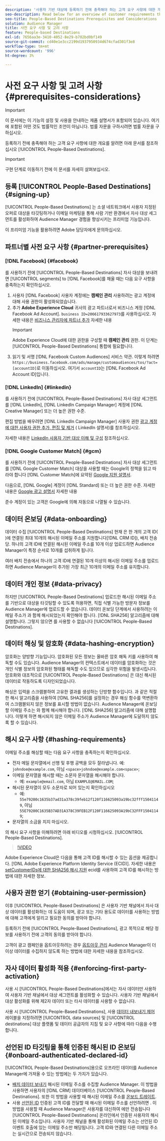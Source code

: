```yaml
---
description: '사용자 기반 대상에 등록하기 전에 충족해야 하는 고객 요구 사항에 대한 개요를 알려면 아래 문서를 참조하십시오.  '
seo-description: Read below for an overview of customer requirements that you need to meet before signing up for People-Based Destinations.
seo-title: People-Based Destinations Prerequisites and Considerations
solution: Audience Manager
title: 사전 요구 사항 및 고려 사항
feature: People-based Destinations
exl-id: 7656aa3e-3410-4052-8e29-b702bd0bf149
source-git-commit: cd40e1e3cc2199d1937950934d674cfad301f3e8
workflow-type: tm+mt
source-wordcount: '996'
ht-degree: 3%

---
```


# 사전 요구 사항 및 고려 사항 {#prerequisites-considerations}

>[!IMPORTANT]
>이 문서에는 이 기능의 설정 및 사용을 안내하는 제품 설명서가 포함되어 있습니다. 여기에 포함된 어떤 것도 법률적인 조언이 아닙니다. 법률 자문을 구하시려면 법률 자문을 구하십시오.

등록하기 전에 충족해야 하는 고객 요구 사항에 대한 개요를 알려면 아래 문서를 참조하십시오 [!UICONTROL People-Based Destinations].

>[!IMPORTANT]
> 구현 단계로 이동하기 전에 이 문서를 자세히 살펴보십시오.

## 등록 [!UICONTROL People-Based Destinations] {#signing-up}

[!UICONTROL People-Based Destinations] 는 소셜 네트워크에서 사용자 지정된 오퍼로 대상을 타깃팅하거나 이메일 마케팅을 통해 사람 기반 환경에서 자사 대상 세그먼트를 활성화하여 Audience Manager 경험을 향상시키는 프리미엄 기능입니다.

이 프리미엄 기능을 활용하려면 Adobe 담당자에게 문의하십시오.

## 파트너별 사전 요구 사항 {#partner-prerequisites}

### [!DNL Facebook] {#facebook}

를 사용하기 전에 [!UICONTROL People-Based Destinations] 자사 대상을 보내려면 [!UICONTROL segments] to [!DNL Facebook]를 채울 때는 다음 요구 사항을 충족하는지 확인하십시오.

1. 사용자 [!DNL Facebook] 사용자 계정에는 **캠페인 관리** 사용하려는 광고 계정에 대해 사용 권한이 활성화되었습니다.
2. 추가 **Adobe Experience Cloud** 귀사의 광고 파트너로서 비즈니스 계정 [!DNL Facebook Ad Account]. `business ID=206617933627973`를 사용하십시오. 자세한 내용은 [비즈니스 관리자에 파트너 추가](https://www.facebook.com/business/help/1717412048538897) 자세한 내용
   >[!IMPORTANT]
   > Adobe Experience Cloud에 대한 권한을 구성할 때 **캠페인 관리** 권한. 이 단계는 [!UICONTROL People-Based Destinations] 통합에 필요합니다.
3. 읽기 및 서명 [!DNL Facebook Custom Audiences] 서비스 약관. 이렇게 하려면 `https://business.facebook.com/ads/manage/customaudiences/tos/?act=[accountID]`로 이동하십시오. 여기서 `accountID`는 [!DNL Facebook Ad Account ID]입니다.

### [!DNL LinkedIn] {#linkedin}

를 사용하기 전에 [!UICONTROL People-Based Destinations] 자사 대상 세그먼트를 [!DNL LinkedIn], [!DNL LinkedIn Campaign Manager] 계정에 [!DNL Creative Manager] 또는 더 높은 권한 수준.

편집 방법을 배우려면 [!DNL LinkedIn Campaign Manager] 사용자 권한 [광고 계정에 대한 사용자 권한 추가, 편집 및 제거](https://www.linkedin.com/help/lms/answer/5753) ( LinkedIn 설명서)를 참조하십시오.

자세한 내용은 [LinkedIn 사용자 기반 대상 이해 및 구성](https://experienceleague.adobe.com/docs/audience-manager-learn/tutorials/data-activation/people-based-destinations/understanding-and-configuring-the-linkedin-pbd.html) 참조하십시오.

### [!DNL Google Customer Match] {#gcm}

를 사용하기 전에 [!UICONTROL People-Based Destinations] 자사 대상 세그먼트를 [!DNL Google Customer Match] 대상을 사용할 때는 Google의 정책을 읽고 따라야 합니다 [!DNL Customer Match]에 요약된 [Google 지원 설명서](https://support.google.com/google-ads/answer/6299717).

다음으로, [!DNL Google] 계정이 [!DNL Standard] 또는 더 높은 권한 수준. 자세한 내용은 [Google 광고 설명서](https://support.google.com/google-ads/answer/9978556?visit_id=637611563637058259-4176462731&amp;rd=1) 자세한 내용

준수 계정이 있는 고객은 Google에 의해 자동으로 나열될 수 있습니다.

## 데이터 온보딩 {#data-onboarding}

데이터 수집 [!UICONTROL People-Based Destinations] 현재 은 한 개의 고객 ID( )에 연결된 최대 10개의 해시된 이메일 주소를 지원합니다[!DNL CRM ID]), 배치 전송당. 하나의 고객 ID에 연결된 해시된 이메일 주소를 10개 이상 업로드하면 Audience Manager이 특정 순서로 10개를 섭취하게 됩니다.

여러 배치 전송에서 하나의 고객 ID에 연결된 10개 이상의 해시된 이메일 주소를 업로드하면 Audience Manager이 추가된 가장 최근 10개의 이메일 주소를 유지합니다.

## 데이터 개인 정보 {#data-privacy}

하지만 [!UICONTROL People-Based Destinations] 업로드한 해시된 이메일 주소를 기반으로 대상을 타깃팅할 수 있도록 허용하면, 직접 식별 가능한 방문자 정보를 Audience Manager에 업로드할 수 없습니다. 데이터 온보딩 단계에서 사용하려는 이메일 주소가 과 함께 해시되었는지 확인해야 합니다. [!DNL SHA256] 알고리즘에 대해 설명합니다. 그렇지 않으면 를 사용할 수 없습니다 [!UICONTROL People-Based Destinations].

## 데이터 해싱 및 암호화 {#data-hashing-encryption}

암호화는 양방향 기능입니다. 암호화된 모든 정보는 올바른 암호 해독 키를 사용하여 해독할 수도 있습니다. Audience Manager의 컨텍스트에서 데이터를 암호화하는 것은 개인 식별 정보의 암호화된 형태를 해독할 수도 있으므로 심각한 위험을 발생시킵니다. 암호화와 대조적으로 [!UICONTROL People-Based Destinations] 은 대신 해시된 데이터로 작동하도록 디자인되었습니다.

해싱은 입력을 스크램블하여 고유한 결과를 생성하는 단방향 함수입니다. 과 같은 적절한 해시 알고리즘을 사용하여 [!DNL SHA256]를 설정하는 경우 해싱 함수를 역변환하여 스크램블되지 않은 정보를 표시할 방법이 없습니다. Audience Manager에 온보딩할 이메일 주소는 와 함께 해시해야 합니다. [!DNL SHA256] 알고리즘에 대해 설명합니다. 이렇게 하면 해시되지 않은 이메일 주소가 Audience Manager에 도달하지 않도록 할 수 있습니다.

## 해시 요구 사항 {#hashing-requirements}

이메일 주소를 해싱할 때는 다음 요구 사항을 충족하는지 확인하십시오.

* 전자 메일 문자열에서 선행 및 후행 공백을 모두 잘라냅니다. 예: `johndoe@example.com`, 아님 `<space>johndoe@example.com<space>`;
* 이메일 문자열을 해시할 때는 소문자 문자열을 해시해야 합니다.
   * 예: `example@email.com`, 아님 `EXAMPLE@EMAIL.COM`;
* 해시된 문자열이 모두 소문자로 되어 있는지 확인하십시오
   * 예: `55e79200c1635b37ad31a378c39feb12f120f116625093a19bc32fff15041149`, 아님 `55E79200C1635B37AD31A378C39FEB12F120F116625093A19bC32FFF15041149`;
* 문자열의 소금을 치지 마십시오.

의 해시 요구 사항을 이해하려면 아래 비디오를 시청하십시오. [!UICONTROL People-Based Destinations].

>[!VIDEO](https://video.tv.adobe.com/v/29003/)

Adobe Experience Cloud은 다음을 통해 고객 ID를 해시할 수 있는 옵션을 제공합니다. [!DNL Adobe Experience Platform Identity Service (ECID)]. 자세한 내용은 [setCustomerIDs에 대한 SHA256 해시 지원](https://experienceleague.adobe.com/docs/id-service/using/reference/hashing-support.html) ecid를 사용하여 고객 ID를 해시하는 방법에 대한 자세한 정보.

## 사용자 권한 얻기 {#obtaining-user-permission}

이후 [!UICONTROL People-Based Destinations] 은 사용자 기반 채널에서 자사 대상 데이터를 활성화하는 데 도움이 되며, 광고 또는 기타 용도로 데이터를 사용하는 방법에 대해 고객에게 알리고 필요한 동의를 받아야 합니다.

등록하기 전에 [!UICONTROL People-Based Destinations], 광고 목적으로 해당 정보를 사용하기 전에 고객의 동의를 받아야 합니다.

고객이 광고 캠페인을 옵트아웃하려는 경우 [옵트아웃 관리](../../overview/data-security-and-privacy/data-privacy-requests.md) Audience Manager이 더 이상 데이터를 수집하지 않도록 하는 방법에 대한 자세한 내용을 참조하십시오.

## 자사 데이터 활성화 적용 {#enforcing-first-party-activation}

사용 시 [!UICONTROL People-Based Destinations]에서는 자사 데이터만 사용하여 사용자 기반 채널에서 대상 세그먼트를 활성화할 수 있습니다. 사용자 기반 채널에서 대상 활성화를 위해 제2자 데이터 또는 타사 데이터를 사용할 수 없습니다.

사용 시 [!UICONTROL People-Based Destinations], 사용 [데이터 내보내기 제어](../data-export-controls.md) 레이블을 지정하려면 [!UICONTROL data sources] 및 [!UICONTROL destinations] 대상 플랫폼 및 데이터 공급자의 지침 및 요구 사항에 따라 다음을 수행합니다.

## 선언된 ID 타깃팅을 통해 인증된 해시된 ID 온보딩 {#onboard-authenticated-declared-id}

[!UICONTROL People-Based Destinations]용으로 오프라인 데이터를 Audience Manager에 가져올 수 있는 방법에는 두 가지가 있습니다.

* [배치 데이터 보내기](../../integration/sending-audience-data/batch-data-transfer-explained/batch-data-transfer-overview.md) 해시된 이메일 주소를 수집할 Audience Manager. 이 방법을 사용하면 사용자의 [!DNL CRM] 데이터베이스 [!UICONTROL People-Based Destinations]. 또한 이 방법을 사용할 때 해시된 이메일 주소를 [온보드 트레이트](../traits/trait-and-segment-qualification-reference.md).
* 사용 [선언된 ID](../declared-ids.md) 인증된 고객 ID를 전달할 때 해시된 이메일 주소를 선언하려면 . 이 방법을 사용할 때 Audience Manager은 사용자를 대신하여 에만 전송됩니다 [!UICONTROL People-Based Destinations] 온라인에서 인증된 사용자의 해시된 이메일 주소입니다. 사용자 기반 채널을 통해 활성화된 이메일 주소는 선언된 ID 이벤트 호출에 있는 이메일 주소만 해당됩니다. 고객 ID와 연결된 다른 이메일 주소는 실시간으로 전송되지 않습니다.

